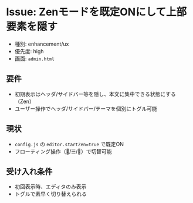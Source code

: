 # Issue: Zenモードを既定ONにして上部要素を隠す

- 種別: enhancement/ux
- 優先度: high
- 画面: `admin.html`

## 要件
- 初期表示はヘッダ/サイドバー等を隠し、本文に集中できる状態にする（Zen）
- ユーザー操作でヘッダ/サイドバー/テーマを個別にトグル可能

## 現状
- `config.js` の `editor.startZen=true` で既定ON
- フローティング操作（🧘/☰/🎨）で切替可能

## 受け入れ条件
- 初回表示時、エディタのみ表示
- トグルで素早く切り替えられる
